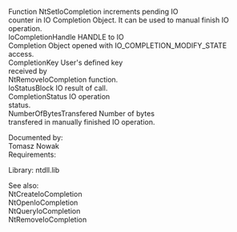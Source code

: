 Function NtSetIoCompletion increments pending IO \
counter in IO Completion Object. It can be used to manual finish IO \
operation. \
IoCompletionHandle HANDLE to IO \
Completion Object opened with IO\_COMPLETION\_MODIFY\_STATE \
access. \
CompletionKey User's defined key \
received by \
NtRemoveIoCompletion function. \
IoStatusBlock IO result of call. \
CompletionStatus IO operation \
status. \
NumberOfBytesTransfered Number of bytes \
transfered in manually finished IO operation.

Documented by: \
Tomasz Nowak \
Requirements:

Library: ntdll.lib

See also: \
NtCreateIoCompletion \
NtOpenIoCompletion \
NtQueryIoCompletion \
NtRemoveIoCompletion
